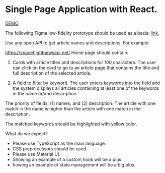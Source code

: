 # Single Page Application with React.

[DEMO](https://presidentcomanch.github.io/codebridge-test-task/)

The following Figma low-fidelity prototype should be used as a basis: [link](http://url9962.codebridge.tech/ls/click?upn=-2FvC57-2FMAHhWp1AHf776h8ElBOsgL-2FFWKIV-2BROL2MfW11aZGYorUXE-2Fxw3gpmlKsSlBmYMZT9m7ZQWq-2BY-2BerG0yOKrzyR3b3mF2FQrYT-2Ff1RvRe584Z-2Fk9NvQxym-2FaNm-2B71QF_i75O1e91SdcqlIWG3MHcl08AHOFVhU2KGUsF-2BCed9f1vukI784mUqOmSeKPhZ5wFbUccxjwfDs-2BIjoADUB8VSgnKkrqwUpfga4OvdFb1dY-2Bh9JKHIazRAgSBbZEYQxuTDhkLzKeZnFB7CpZ4NAiIfdU7uVWMD-2BlVxZcGLekDc1NcoSngaJi1TU5YtPO5dR5PPGsyxJreuY8nZhj9HIOWlEw3vO71KDqaumtEdU82rbMkUWetufXuJkOpTdn8qaE-2Fc6m5HpjgRgB0SlZ-2BaYYdQSXyuPuW9aOwSJOcQJtdyWkofyAyvFv-2BB9Y4HS43trudZCc4ufMxXt7W4FNeXBDyoNlML-2BQS0KJ6rxgJ0-2FrbprA-3D).

Use any open API to get article names and descriptions. For example:

https://spaceflightnewsapi.net/
Home page should contain:

1. Cards with article titles and descriptions for 100 characters. The user can click on the card to go to an article page that contains the title and full description of the selected article.

2. A field to filter by keyword. The user enters keywords into the field and the system displays all articles containing at least one of the keywords in the name or/and description.

The priority of fields: (1) names; and (2) description. The article with one match in the name is higher than the article with one match in the description.

The matched keywords should be highlighted with yellow color.

What do we expect?

+ Please use TypeScript as the main language.
+ CSS preprocessors should be used.
+ Please use Material UI.
+ Showing an example of a custom hook will be a plus.
+ howing an example of state management will be a big plus.
